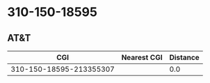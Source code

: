 # 310-150-18595
## AT&T


| CGI | Nearest CGI | Distance |
|-----|-------------|----------|
| 310-150-18595-213355307 |  | 0.0 |
